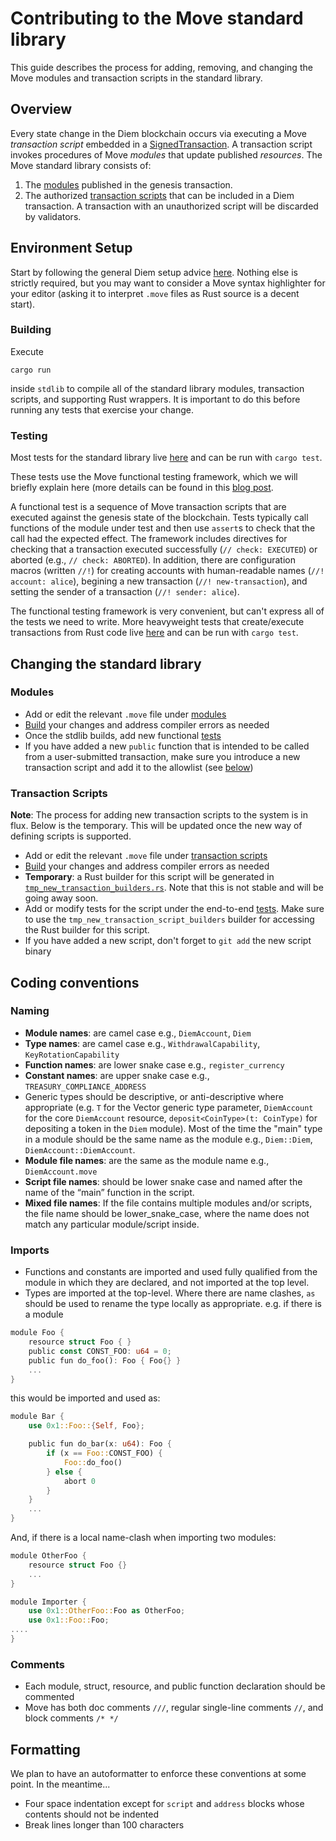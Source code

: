 # Contributing to the Move standard library

This guide describes the process for adding, removing, and changing the Move modules and transaction scripts in the standard library.

## Overview

Every state change in the Diem blockchain occurs via executing a Move *transaction script* embedded in a [SignedTransaction](../../types/src/transaction/mod.rs). A transaction script invokes procedures of Move *modules* that update published *resources*. The Move standard library consists of:

1. The [modules](modules/) published in the genesis transaction.
2. The authorized [transaction scripts](transaction_scripts/) that can be included in a Diem transaction. A transaction with an unauthorized script will be discarded by validators.

## Environment Setup

Start by following the general Diem setup advice [here](../../CONTRIBUTING.md). Nothing else is strictly required, but you may want to consider a Move syntax highlighter for your editor (asking it to interpret `.move` files as Rust source is a decent start).

<!-- TODO: editor-specific suggestions, bash aliases -->

### Building

Execute

`cargo run`

inside `stdlib` to compile all of the standard library modules, transaction scripts, and supporting Rust wrappers. It is important to do this before running any tests that exercise your change.

### Testing

Most tests for the standard library live [here](../move-compiler/functional-tests) and can be run with `cargo test`.

These tests use the Move functional testing framework, which we will briefly explain here (more details can be found in this [blog post](https://developers.aptos-labs.com/blog/2020/03/06/how-to-use-the-end-to-end-tests-framework-in-move).

A functional test is a sequence of Move transaction scripts that are executed against the genesis state of the blockchain. Tests typically call functions of the module under test and then use `assert`s to check that the call had the expected effect. The framework includes directives for checking that a transaction executed successfully (`// check: EXECUTED`) or aborted (e.g., `// check: ABORTED`). In addition, there are configuration macros (written `//!`) for creating accounts with human-readable names (`//! account: alice`), begining a new transaction (`//! new-transaction`), and setting the sender of a transaction (`//! sender: alice`).

The functional testing framework is very convenient, but can't express all of the tests we need to write. More heavyweight tests that create/execute transactions from Rust code live [here](../e2e-testsuite/src/tests) and can be run with `cargo test`.

## Changing the standard library

### Modules

- Add or edit the relevant `.move` file under [modules](modules/)
- [Build](#building) your changes and address compiler errors as needed
- Once the stdlib builds, add new functional [tests](#testing)
- If you have added a new `public` function that is intended to be called from a user-submitted transaction, make sure you introduce a new transaction script and add it to the allowlist (see [below](#transaction-scripts))

### Transaction Scripts

**Note**: The process for adding new transaction scripts to the system is in
flux. Below is the temporary. This will be updated once the new way of defining scripts is supported.

- Add or edit the relevant `.move` file under [transaction scripts](transaction_scripts)
- [Build](#building) your changes and address compiler errors as needed
- **Temporary**: a Rust builder for this script will be generated in [`tmp_new_transaction_builders.rs`](compiled/src/tmp_new_transaction_script_builders.rs). Note that this is not stable and will be going away soon.
- Add or modify tests for the script under the end-to-end [tests](../e2e-testsuite/src/tests/transaction_builder.rs). Make sure to use the `tmp_new_transaction_script_builders` builder for accessing the Rust builder for this script.
- If you have added a new script, don't forget to `git add` the new script binary

## Coding conventions

### Naming
- **Module names**: are camel case e.g., `DiemAccount`, `Diem`
- **Type names**: are camel case e.g., `WithdrawalCapability`, `KeyRotationCapability`
- **Function names**: are lower snake case e.g., `register_currency`
- **Constant names**: are upper snake case e.g., `TREASURY_COMPLIANCE_ADDRESS`
- Generic types should be descriptive, or anti-descriptive where appropriate (e.g. `T` for the Vector generic type parameter, `DiemAccount` for the core `DiemAccount` resource, `deposit<CoinType>(t: CoinType)` for depositing a token in the `Diem` module). Most of the time the "main" type in a module should be the same name as the module e.g., `Diem::Diem`, `DiemAccount::DiemAccount`.
- **Module file names**: are the same as the module name e.g., `DiemAccount.move`
- **Script file names**: should be lower snake case and named after the name of the “main” function in the script.
- **Mixed file names**: If the file contains multiple modules and/or scripts, the file name should be lower_snake_case, where the name does not match any particular module/script inside.

### Imports
- Functions and constants are imported and used fully qualified from the module in which they are declared, and not imported at the top level.
- Types are imported at the top-level. Where there are name clashes, `as` should be used to rename the type locally as appropriate.
 e.g. if there is a module
```rust
module Foo {
    resource struct Foo { }
    public const CONST_FOO: u64 = 0;
    public fun do_foo(): Foo { Foo{} }
    ...
}
```
this would be imported and used as:
```rust
module Bar {
    use 0x1::Foo::{Self, Foo};

    public fun do_bar(x: u64): Foo {
        if (x == Foo::CONST_FOO) {
            Foo::do_foo()
        } else {
            abort 0
        }
    }
    ...
}
```
And, if there is a local name-clash when importing two modules:
```rust
module OtherFoo {
    resource struct Foo {}
    ...
}

module Importer {
    use 0x1::OtherFoo::Foo as OtherFoo;
    use 0x1::Foo::Foo;
....
}
```


### Comments

- Each module, struct, resource, and public function declaration should be commented
- Move has both doc comments `///`, regular single-line comments `//`, and block comments `/* */`


## Formatting
We plan to have an autoformatter to enforce these conventions at some point. In the meantime...

- Four space indentation except for `script` and `address` blocks whose contents should not be indented
- Break lines longer than 100 characters
